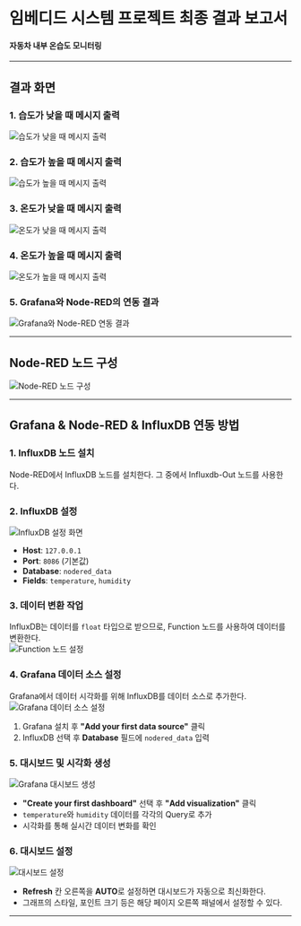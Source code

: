 # 임베디드 시스템 프로젝트 최종 결과 보고서  
#### 자동차 내부 온습도 모니터링

---

## 결과 화면  

### 1. 습도가 낮을 때 메시지 출력  
![습도가 낮을 때 메시지 출력](https://github.com/user-attachments/assets/522819e8-23f4-47dc-9379-e13e999160a1)  

### 2. 습도가 높을 때 메시지 출력  
![습도가 높을 때 메시지 출력](https://github.com/user-attachments/assets/715d26eb-da5d-4fe5-892a-6ae5659ee1f7)  

### 3. 온도가 낮을 때 메시지 출력  
![온도가 낮을 때 메시지 출력](https://github.com/user-attachments/assets/3519f6fd-e58d-4e40-aaaa-c9ae95eb2891)  

### 4. 온도가 높을 때 메시지 출력  
![온도가 높을 때 메시지 출력](https://github.com/user-attachments/assets/d6957177-1eba-45b7-b7a4-2bfedc1abb9b)  

### 5. Grafana와 Node-RED의 연동 결과  
![Grafana와 Node-RED 연동 결과](https://github.com/user-attachments/assets/a640fb7a-c9b7-41a5-b69c-16bdc35a6d8e)  

---

## Node-RED 노드 구성  

![Node-RED 노드 구성](https://github.com/user-attachments/assets/8ad90ddf-4e04-424f-89bd-df7bb76c21ab)  

---

## Grafana & Node-RED & InfluxDB 연동 방법  

### 1. InfluxDB 노드 설치  
Node-RED에서 InfluxDB 노드를 설치한다. 그 중에서 Influxdb-Out 노드를 사용한다.  

### 2. InfluxDB 설정  
![InfluxDB 설정 화면](https://github.com/user-attachments/assets/41edd7a6-280b-401a-8f75-3a7658ae296a)  
- **Host**: `127.0.0.1`  
- **Port**: `8086` (기본값)  
- **Database**: `nodered_data`  
- **Fields**: `temperature`, `humidity`  

### 3. 데이터 변환 작업  
InfluxDB는 데이터를 `float` 타입으로 받으므로, Function 노드를 사용하여 데이터를 변환한다.  
![Function 노드 설정](https://github.com/user-attachments/assets/3bd389a3-f380-41a2-b251-d3eca2421ccf)  

### 4. Grafana 데이터 소스 설정  
Grafana에서 데이터 시각화를 위해 InfluxDB를 데이터 소스로 추가한다.  
![Grafana 데이터 소스 설정](https://github.com/user-attachments/assets/1ab677db-857d-4fea-a337-cc609417a116)  
1. Grafana 설치 후 **"Add your first data source"** 클릭  
2. InfluxDB 선택 후 **Database** 필드에 `nodered_data` 입력  

### 5. 대시보드 및 시각화 생성  
![Grafana 대시보드 생성](https://github.com/user-attachments/assets/e7d70105-e9a5-47b8-b2d6-d8239a6ec4ed)  
- **"Create your first dashboard"** 선택 후 **"Add visualization"** 클릭  
- `temperature`와 `humidity` 데이터를 각각의 Query로 추가  
- 시각화를 통해 실시간 데이터 변화를 확인

### 6. 대시보드 설정  

![대시보드 설정](https://github.com/user-attachments/assets/7fcd00d4-434f-46c8-837d-58de75329e49)  

- **Refresh** 칸 오른쪽을 **AUTO**로 설정하면 대시보드가 자동으로 최신화한다.  
- 그래프의 스타일, 포인트 크기 등은 해당 페이지 오른쪽 패널에서 설정할 수 있다.  

---
